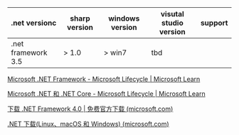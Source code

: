 
| .net versionc      | sharp version | windows version | visutal studio version | support | 
| ------------------ | ------------- | --------------- | ---------------------- | ------- |
| .net framework 3.5 | > 1.0         | > win7          | tbd                    |         |


[Microsoft .NET Framework - Microsoft Lifecycle | Microsoft Learn](https://learn.microsoft.com/zh-cn/lifecycle/products/microsoft-net-framework)

[Microsoft .NET 和 .NET Core - Microsoft Lifecycle | Microsoft Learn](https://learn.microsoft.com/zh-cn/lifecycle/products/microsoft-net-and-net-core)

[下载 .NET Framework 4.0 | 免费官方下载 (microsoft.com)](https://dotnet.microsoft.com/zh-cn/download/dotnet-framework/net40)

[.NET 下载(Linux、macOS 和 Windows) (microsoft.com)](https://dotnet.microsoft.com/zh-cn/download/dotnet)